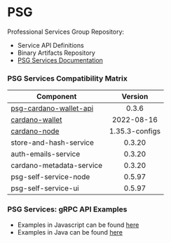 # PSG

Professional Services Group Repository:

* Service API Definitions
* Binary Artifacts Repository
* [PSG Services Documentation](https://psg-services.readthedocs.io/en/latest/)

### PSG Services Compatibility Matrix

| Component                                                                           |    Version     | 
| ------------------------------------------------------------------------------------|:--------------:|
| [psg-cardano-wallet-api](https://github.com/input-output-hk/psg-cardano-wallet-api) |     0.3.6      |
| [cardano-wallet](https://github.com/input-output-hk/cardano-wallet)                 |   2022-08-16   |
| [cardano-node](https://github.com/input-output-hk/cardano-node)                     | 1.35.3-configs |
| store-and-hash-service                                                              |     0.3.20     |
| auth-emails-service                                                                 |     0.3.20     |
| cardano-metadata-service                                                            |     0.3.20     |
| psg-self-service-node                                                               |     0.5.97     |
| psg-self-service-ui                                                                 |     0.5.97     |

### PSG Services: gRPC API Examples

* Examples in Javascript can be found [here](https://github.com/input-output-hk/PSG/tree/master/examples/js)
* Examples in Java can be found [here](https://github.com/input-output-hk/PSG/tree/master/examples/java)
